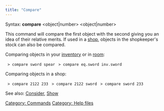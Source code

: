 ```yaml
---
title: "Compare"
---
```


Syntax: **compare** \<object\|number\> \<object\|number\>

This command will compare the first object with the second giving you an
idea of their relative merits. If used in a [shop](shop "wikilink"),
objects in the shopkeeper's stock can also be compared.

Comparing objects in your [inventory](inventory "wikilink") or in
[room](room "wikilink"):

` > compare sword spear`
` > compare eq.sword inv.sword`

Comparing objects in a shop:

` > compare 2122 233`
` > compare 2122 sword`
` > compare sword 233`

See also: [Consider](Consider "wikilink"), [Show](Show "wikilink")

[Category: Commands](Category:_Commands "wikilink") [Category: Help
files](Category:_Help_files "wikilink")